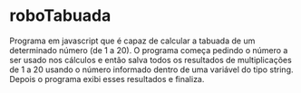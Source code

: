 # roboTabuada

Programa em javascript que é capaz de calcular a tabuada de um determinado número (de 1 a 20). O programa começa pedindo o número a ser usado nos 
cálculos e então salva todos os resultados de multiplicações de 1 a 20 usando o número informado dentro de uma variável do tipo string. 
Depois o programa exibi esses resultados e finaliza.
